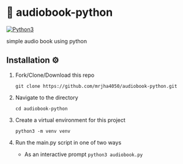# 🎵 audiobook-python

[![Python3](https://img.shields.io/badge/language-Python3-red)](https://img.shields.io/badge/language-Python3-red)

simple audio book using python

## Installation ⚙️

1. Fork/Clone/Download this repo

    `git clone https://github.com/mrjha4050/audiobook-python.git`

2. Navigate to the directory

    `cd audiobook-python `

3. Create a virtual environment for this project

    `python3 -m venv venv`

4. Run the main.py script in one of two ways

    * As an interactive prompt `python3 audiobook.py`
